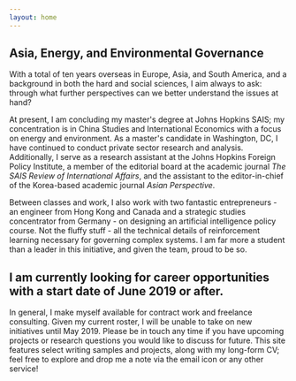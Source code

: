 ```yaml
---
layout: home
---
```

## Asia, Energy, and Environmental Governance

With a total of ten years overseas in Europe, Asia, and South America, and a background in both the hard and social sciences, I aim always to ask: through what further perspectives can we better understand the issues at hand?

At present, I am concluding my master's degree at Johns Hopkins SAIS; my concentration is in China Studies and International Economics with a focus on energy and environment. As a master's candidate in Washington, DC, I have continued to conduct private sector research and analysis. Additionally, I serve as a research assistant at the Johns Hopkins Foreign Policy Institute, a member of the editorial board at the academic journal *The SAIS Review of International Affairs*, and the assistant to the editor-in-chief of the Korea-based academic journal *Asian Perspective*.

Between classes and work, I also work with two fantastic entrepreneurs - an engineer from Hong Kong and Canada and a strategic studies concentrator from Germany - on designing an artificial intelligence policy course. Not the fluffy stuff - all the technical details of reinforcement learning necessary for governing complex systems. I am far more a student than a leader in this initiative, and given the team, proud to be so.

## I am currently looking for career opportunities with a start date of June 2019 or after.
In general, I make myself available for contract work and freelance consulting. Given my current roster, I will be unable to take on new initiatives until May 2019. Please be in touch any time if you have upcoming projects or research questions you would like to discuss for future. This site features select writing samples and projects, along with my long-form CV; feel free to explore and drop me a note via the email icon or any other service!
